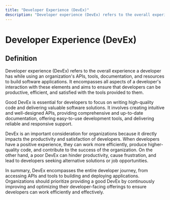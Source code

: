 ```yaml
---
title: "Developer Experience (DevEx)"
description: "Developer experience (DevEx) refers to the overall experience a developer has while using an organization's APIs, tools, documentation, and resources to build software applications. It encompasses all aspects of a developer's interaction with these elements and aims to ensure that developers can be productive, efficient, and satisfied with the tools provided to them."
---
```


# Developer Experience (DevEx)

## Definition

Developer experience (DevEx) refers to the overall experience a developer has while using an organization's APIs, tools, documentation, and resources to build software applications. It encompasses all aspects of a developer's interaction with these elements and aims to ensure that developers can be productive, efficient, and satisfied with the tools provided to them.

Good DevEx is essential for developers to focus on writing high-quality code and delivering valuable software solutions. It involves creating intuitive and well-designed APIs, providing comprehensive and up-to-date documentation, offering easy-to-use development tools, and delivering reliable and responsive support.

DevEx is an important consideration for organizations because it directly impacts the productivity and satisfaction of developers. When developers have a positive experience, they can work more efficiently, produce higher-quality code, and contribute to the success of the organization. On the other hand, a poor DevEx can hinder productivity, cause frustration, and lead to developers seeking alternative solutions or job opportunities.

In summary, DevEx encompasses the entire developer journey, from accessing APIs and tools to building and deploying applications. Organizations should prioritize providing a good DevEx by continuously improving and optimizing their developer-facing offerings to ensure developers can work efficiently and effectively.


